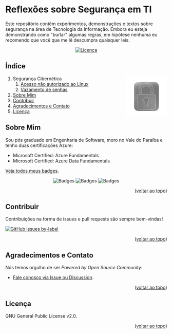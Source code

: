 # Reflexões sobre Segurança em TI

Este repositório contém experimentos, demonstrações e textos sobre segurança na área de Tecnologia da Informação. Embora
eu esteja demonstrando como "burlar" algumas regras, em hipótese nenhuma eu recomendo que você que me lê descumpra
quaisquer leis.

<div id="header" align="center">

[![Licença][shieldLicense]](LICENSE.txt)

</div>

## Índice

<img align="right" src="images/Seguro.png" width="128" height="128" alt="Seguro">

1. Segurança Cibernética
   1. [Acesso não autorizado ao Linux](hack-linux/README.md)
   2. [Vazamento de senhas](hack-senhas/README.md)
2. [Sobre Mim](#sobre-mim)
3. [Contribuir](#contribuir)
4. [Agradecimentos e Contato](#agradecimentos-e-contato)
5. [Licença](#licença)

## Sobre Mim

Sou pós graduado em Engenharia de Software, moro no Vale do Paraíba e tenho duas certificações Azure:

- Microsoft Certified: Azure Fundamentals
- Microsoft Certified: Azure Data Fundamentals

[Veja todos meus badges](https://www.credly.com/users/claudioandre-br).

<div id="header" align="center">

![Badges](https://images.credly.com/size/160x160/images/73e4a58b-a8ef-41a3-a7db-9183dd269882/image.png)
![Badges](https://images.credly.com/size/160x160/images/a253b994-caa6-4dd1-bf0e-434dd012b1f6/image.png)
![Badges](https://images.credly.com/size/160x160/images/9dc6345e-db80-44de-bb44-0c78775e53fa/image.png)

</div>

<p align="right">(<a href="#header">voltar ao topo</a>)</p>

## Contribuir

Contribuições na forma de issues e pull requests são sempre bem-vindas!

[![GitHub issues by-label](https://img.shields.io/github/issues/portfolio-2025br/cyber-security/good%20first%20issue)](https://github.com/portfolio-2025br/cyber-security/issues?q=is%3Aissue+is%3Aopen+label%3A%22good+first+issue%22)

<p align="right">(<a href="#header">voltar ao topo</a>)</p>

## Agradecimentos e Contato

Nós temos orgulho de ser _Powered by Open Source Community_:

- [Fale conosco via Issue ou Discussion](https://github.com/portfolio-2025br/cyber-security/discussions).

<p align="right">(<a href="#header">voltar ao topo</a>)</p>

## Licença

GNU General Public License v2.0.

<p align="right">(<a href="#header">voltar ao topo</a>)</p>

<!-- markdownlint-enable MD033 -->

[shieldLicense]: https://img.shields.io/badge/License-GPL%20v2-blue.svg?label=Licen%C3%A7a
